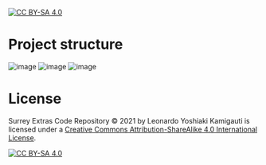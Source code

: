 [![CC BY-SA 4.0][cc-by-sa-shield]][cc-by-sa]

# Project structure

![image](https://user-images.githubusercontent.com/45218947/150143719-54e2d5fe-b007-4cf1-a4df-09a79f93d778.png)
![image](https://user-images.githubusercontent.com/45218947/150144108-3fcd4c60-b3be-4fcd-9b34-662e72273667.png)
![image](https://user-images.githubusercontent.com/45218947/150144213-bfd7a5fb-ed42-40d7-9724-a3f36bdb64a7.png)

# License

Surrey Extras Code Repository © 2021 by Leonardo Yoshiaki Kamigauti is licensed under a
[Creative Commons Attribution-ShareAlike 4.0 International License][cc-by-sa].

[![CC BY-SA 4.0][cc-by-sa-image]][cc-by-sa]

[cc-by-sa]: http://creativecommons.org/licenses/by-sa/4.0/
[cc-by-sa-image]: https://licensebuttons.net/l/by-sa/4.0/88x31.png
[cc-by-sa-shield]: https://img.shields.io/badge/License-CC%20BY--SA%204.0-lightgrey.svg
